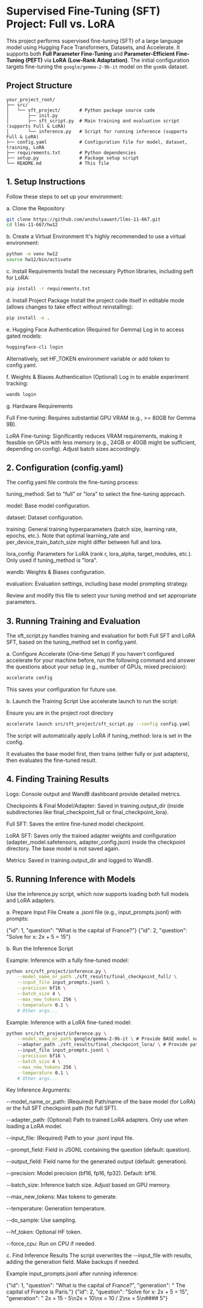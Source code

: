 # Supervised Fine-Tuning (SFT) Project: Full vs. LoRA

This project performs supervised fine-tuning (SFT) of a large language model using Hugging Face Transformers, Datasets, and Accelerate. It supports both **Full Parameter Fine-Tuning** and **Parameter-Efficient Fine-Tuning (PEFT)** via **LoRA (Low-Rank Adaptation)**. The initial configuration targets fine-tuning the `google/gemma-2-9b-it` model on the `gsm8k` dataset.

## Project Structure

```text
your_project_root/
├── src/
│   └── sft_project/       # Python package source code
│       ├── init.py
│       ├── sft_script.py  # Main training and evaluation script (supports Full & LoRA)
│       └── inference.py   # Script for running inference (supports Full & LoRA)
├── config.yaml            # Configuration file for model, dataset, training, LoRA
├── requirements.txt       # Python dependencies
├── setup.py               # Package setup script
└── README.md              # This file
```

## 1. Setup Instructions

Follow these steps to set up your environment:

a. Clone the Repository
```bash
git clone https://github.com/anshulsawant/llms-11-667.git
cd llms-11-667/hw12
```

b. Create a Virtual Environment
  It's highly recommended to use a virtual environment:
```bash
python -m venv hw12
source hw12/bin/activate
```
c. Install Requirements
  Install the necessary Python libraries, including peft for LoRA:
```bash
pip install -r requirements.txt
```
d. Install Project Package
  Install the project code itself in editable mode (allows changes to take effect without reinstalling):

```bash
pip install -e .
```
e. Hugging Face Authentication (Required for Gemma)
  Log in to access gated models:

```bash
huggingface-cli login
```
  Alternatively, set HF_TOKEN environment variable or add token to config.yaml.

f. Weights & Biases Authentication (Optional)
  Log in to enable experiment tracking:

```bash
wandb login
```
g. Hardware Requirements

  Full Fine-tuning: Requires substantial GPU VRAM (e.g., >= 80GB for Gemma 9B).

  LoRA Fine-tuning: Significantly reduces VRAM requirements, making it feasible on GPUs with less memory (e.g., 24GB or 40GB might be sufficient, depending on config). Adjust batch sizes accordingly.

## 2. Configuration (config.yaml)
  The config.yaml file controls the fine-tuning process:

  tuning_method: Set to "full" or "lora" to select the fine-tuning approach.

  model: Base model configuration.

  dataset: Dataset configuration.

  training: General training hyperparameters (batch size, learning rate, epochs, etc.). Note that optimal learning_rate and per_device_train_batch_size might differ between full and lora.

  lora_config: Parameters for LoRA (rank r, lora_alpha, target_modules, etc.). Only used if tuning_method is "lora".

  wandb: Weights & Biases configuration.

  evaluation: Evaluation settings, including base model prompting strategy.

  Review and modify this file to select your tuning method and set appropriate parameters.

## 3. Running Training and Evaluation
  The sft_script.py handles training and evaluation for both Full SFT and LoRA SFT, based on the tuning_method set in config.yaml.

a. Configure Accelerate (One-time Setup)
  If you haven't configured accelerate for your machine before, run the following command and answer the questions about your setup (e.g., number of GPUs, mixed precision):

```bash
accelerate config
```
This saves your configuration for future use.

b. Launch the Training Script
  Use accelerate launch to run the script:

  Ensure you are in the project root directory
```bash
accelerate launch src/sft_project/sft_script.py --config config.yaml
```
The script will automatically apply LoRA if tuning_method: lora is set in the config.

It evaluates the base model first, then trains (either fully or just adapters), then evaluates the fine-tuned result.

## 4. Finding Training Results
  Logs: Console output and WandB dashboard provide detailed metrics.

Checkpoints & Final Model/Adapter: Saved in training.output_dir (inside subdirectories like final_checkpoint_full or final_checkpoint_lora).

Full SFT: Saves the entire fine-tuned model checkpoint.

LoRA SFT: Saves only the trained adapter weights and configuration (adapter_model.safetensors, adapter_config.json) inside the checkpoint directory. The base model is not saved again.

Metrics: Saved in training.output_dir and logged to WandB.

## 5. Running Inference with Models
  Use the inference.py script, which now supports loading both full models and LoRA adapters.

a. Prepare Input File
  Create a .jsonl file (e.g., input_prompts.jsonl) with prompts:

{"id": 1, "question": "What is the capital of France?"}
{"id": 2, "question": "Solve for x: 2x + 5 = 15"}

b. Run the Inference Script

  Example: Inference with a fully fine-tuned model:

```bash
python src/sft_project/inference.py \
    --model_name_or_path ./sft_results/final_checkpoint_full/ \
    --input_file input_prompts.jsonl \
    --precision bf16 \
    --batch_size 4 \
    --max_new_tokens 256 \
    --temperature 0.1 \
    # Other args...
```
Example: Inference with a LoRA fine-tuned model:
```bash
python src/sft_project/inference.py \
    --model_name_or_path google/gemma-2-9b-it \ # Provide BASE model name/path
    --adapter_path ./sft_results/final_checkpoint_lora/ \ # Provide path to LoRA adapters
    --input_file input_prompts.jsonl \
    --precision bf16 \
    --batch_size 4 \
    --max_new_tokens 256 \
    --temperature 0.1 \
    # Other args...
```
Key Inference Arguments:

--model_name_or_path: (Required) Path/name of the base model (for LoRA) or the full SFT checkpoint path (for full SFT).

--adapter_path: (Optional) Path to trained LoRA adapters. Only use when loading a LoRA model.

--input_file: (Required) Path to your .jsonl input file.

--prompt_field: Field in JSONL containing the question (default: question).

--output_field: Field name for the generated output (default: generation).

--precision: Model precision (bf16, fp16, fp32). Default: bf16.

--batch_size: Inference batch size. Adjust based on GPU memory.

--max_new_tokens: Max tokens to generate.

--temperature: Generation temperature.

--do_sample: Use sampling.

--hf_token: Optional HF token.

--force_cpu: Run on CPU if needed.

c. Find Inference Results
The script overwrites the --input_file with results, adding the generation field. Make backups if needed.

Example input_prompts.jsonl after running inference:

{"id": 1, "question": "What is the capital of France?", "generation": " The capital of France is Paris."}
{"id": 2, "question": "Solve for x: 2x + 5 = 15", "generation": " 2x = 15 - 5\n2x = 10\nx = 10 / 2\nx = 5\n#### 5"}
